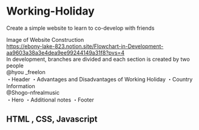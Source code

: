 # Working-Holiday
Create a simple website to learn to co-develop with friends

Image of Website Construction
<br>
https://ebony-lake-823.notion.site/Flowchart-in-Development-aa9603a38a3e4dea9ee99244149a31f8?pvs=4
<br>
In development, branches are divided and each section is created by two people
<br>
@hyou _freelon
<br>
・Header
・Advantages and Disadvantages of Working Holiday
・Country Information
<br>
@Shogo-nfrealmusic
<br>
・Hero
・Additional notes
・Footer
<br>
<h2>
  HTML , CSS, Javascript
</h2>
